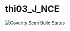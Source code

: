 # thi03_J_NCE
<a href="https://scan.coverity.com/projects/wendyzhang1121-thi03_j_nce">
  <img alt="Coverity Scan Build Status"
       src="https://scan.coverity.com/projects/9570/badge.svg"/>
</a>
